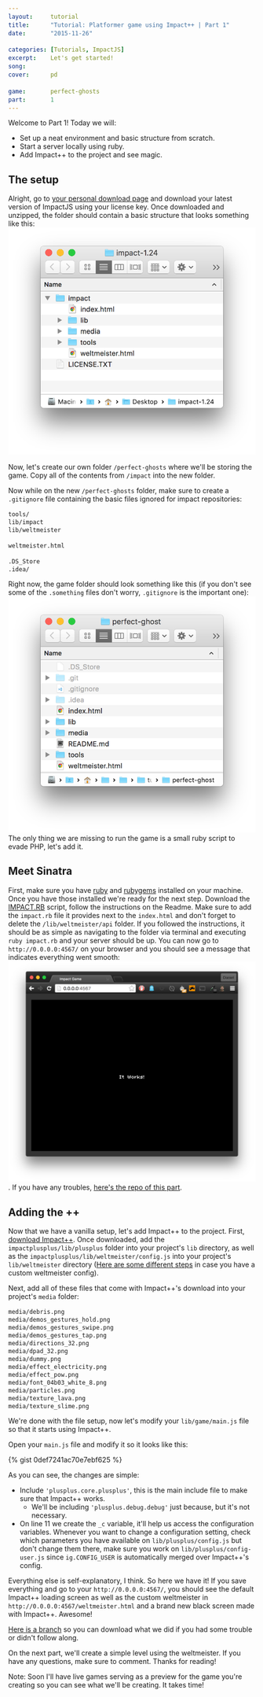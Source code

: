 ```yaml
---
layout:     tutorial
title:      "Tutorial: Platformer game using Impact++ | Part 1"
date:       "2015-11-26"

categories: [Tutorials, ImpactJS]
excerpt:    Let's get started!
song:       
cover:      pd

game:       perfect-ghosts
part:       1
---
```


Welcome to Part 1! Today we will:

  * Set up a neat environment and basic structure from scratch.
  * Start a server locally using ruby.
  * Add Impact++ to the project and see magic.

## The setup

Alright, go to [your personal download page](http://impactjs.com/download) and download your latest version of ImpactJS using your license key. Once downloaded and unzipped, the folder should contain a basic structure that looks something like this:
![alt text](/assets/images/posts/tuts/perfect-ghosts-1/img1.png "ImpactJS folder")

Now, let's create our own folder `/perfect-ghosts` where we'll be storing the game. Copy all of the contents from `/impact` into the new folder.

Now while on the new `/perfect-ghosts` folder, make sure to create a `.gitignore` file containing the basic files ignored for impact repositories:

```text
tools/
lib/impact
lib/weltmeister

weltmeister.html

.DS_Store
.idea/
```
Right now, the game folder should look something like this (if you don't see some of the `.something` files don't worry, `.gitignore` is the important one):
![alt text](/assets/images/posts/tuts/perfect-ghosts-1/img2.png "ImpactJS folder")
The only thing we are missing to run the game is a small ruby script to evade PHP, let's add it.

## Meet Sinatra

First, make sure you have [ruby](https://www.ruby-lang.org/en/documentation/installation/) and [rubygems](https://rubygems.org/pages/download) installed on your machine. Once you have those installed we're ready for the next step. Download the [IMPACT.RB](https://github.com/chrisdarroch/impactrb) script, follow the instructions on the Readme. Make sure to add the `impact.rb` file it provides next to the `index.html` and don't forget to delete the `/lib/weltmeister/api` folder. If you followed the instructions, it should be as simple as navigating to the folder via terminal and executing `ruby impact.rb` and your server should be up. You can now go to `http://0.0.0.0:4567/` on your browser and you should see a message that indicates everything went smooth:
![alt text](/assets/images/posts/tuts/perfect-ghosts-1/img3.png "It works!"). If you have any troubles, [here's the repo of this part](https://github.com/dancmj/perfect-ghost/tree/tutorial-1_no-plusplus).

## Adding the ++

Now that we have a vanilla setup, let's add Impact++ to the project.
First, [download Impact++](http://collinhover.github.io/impactplusplus/). Once downloaded, add the `impactplusplus/lib/plusplus` folder into your project's `lib` directory, as well as the `impactplusplus/lib/weltmeister/config.js` into your project's `lib/weltmeister` directory ([Here are some different steps](https://github.com/collinhover/impactplusplus/) in case you have a custom weltmeister config).

Next, add all of these files that come with Impact++'s download into your project's `media` folder:

```
media/debris.png
media/demos_gestures_hold.png
media/demos_gestures_swipe.png
media/demos_gestures_tap.png
media/directions_32.png
media/dpad_32.png
media/dummy.png
media/effect_electricity.png
media/effect_pow.png
media/font_04b03_white_8.png
media/particles.png
media/texture_lava.png
media/texture_slime.png
```

We're done with the file setup, now let's modify your `lib/game/main.js` file so that it starts using Impact++.

Open your `main.js` file and modify it so it looks like this:

{% gist 0def7241ac70e7ebf625 %}

As you can see, the changes are simple:

* Include `'plusplus.core.plusplus'`, this is the main include file to make sure that Impact++ works.
  * We'll be including `'plusplus.debug.debug'` just because, but it's not necessary.
* On line 11 we create the `_c` variable, it'll help us access the configuration variables. Whenever you want to change a configuration setting, check which parameters you have available on `lib/plusplus/config.js` but don't change them there, make sure you work on `lib/plusplus/config-user.js` since `ig.CONFIG_USER` is automatically merged over Impact++'s config.

Everything else is self-explanatory, I think. So here we have it! If you save everything and go to your `http://0.0.0.0:4567/`, you should see the default Impact++ loading screen as well as the custom weltmeister in `http://0.0.0.0:4567/weltmeister.html` and a brand new black screen made with Impact++. Awesome!

[Here is a branch](https://github.com/dancmj/perfect-ghost/tree/tutorial-1_with-plusplus) so you can download what we did if you had some trouble or didn't follow along.

On the next part, we'll create a simple level using the weltmeister. If you have any questions, make sure to comment. Thanks for reading!

Note: Soon I'll have live games serving as a preview for the game you're creating so you can see what we'll be creating. It takes time!
